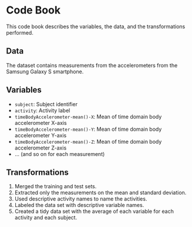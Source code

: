 # Code Book

This code book describes the variables, the data, and the transformations performed.

## Data

The dataset contains measurements from the accelerometers from the Samsung Galaxy S smartphone.

## Variables

- `subject`: Subject identifier
- `activity`: Activity label
- `timeBodyAccelerometer-mean()-X`: Mean of time domain body accelerometer X-axis
- `timeBodyAccelerometer-mean()-Y`: Mean of time domain body accelerometer Y-axis
- `timeBodyAccelerometer-mean()-Z`: Mean of time domain body accelerometer Z-axis
- ... (and so on for each measurement)

## Transformations

1. Merged the training and test sets.
2. Extracted only the measurements on the mean and standard deviation.
3. Used descriptive activity names to name the activities.
4. Labeled the data set with descriptive variable names.
5. Created a tidy data set with the average of each variable for each activity and each subject.
